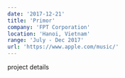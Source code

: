 ```yaml
---
date: '2017-12-21'
title: 'Primor'
company: 'FPT Corporation'
location: 'Hanoi, Vietnam'
range: 'July - Dec 2017'
url: 'https://www.apple.com/music/'
---
```


project details